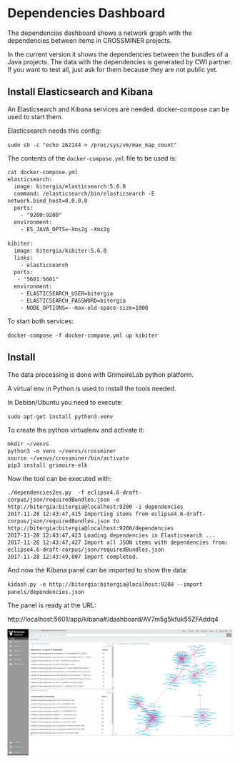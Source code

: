 # Dependencies Dashboard

The dependencias dashboard shows a network graph with the dependencies between
items in CROSSMINER projects.

In the current version it shows the dependencies between the bundles of a Java
projects. The data with the dependencies is generated by CWI partner. If you want to test all, just ask for them because they are not public yet.

## Install Elasticsearch and Kibana

An Elasticsearch and Kibana services are needed. docker-compose can be used to start them.

Elasticsearch needs this config:

`sudo sh -c "echo 262144 > /proc/sys/vm/max_map_count"`

The contents of the `docker-compose.yml` file to be used is:

```
cat docker-compose.yml
elasticsearch:
  image: bitergia/elasticsearch:5.6.0
  command: /elasticsearch/bin/elasticsearch -E network.bind_host=0.0.0.0
  ports:
    - "9200:9200"
  environment:
    - ES_JAVA_OPTS=-Xms2g -Xmx2g

kibiter:
  image: bitergia/kibiter:5.6.0
  links:
    - elasticsearch
  ports:
   - "5601:5601"
  environment:
    - ELASTICSEARCH_USER=bitergia
    - ELASTICSEARCH_PASSWORD=bitergia
    - NODE_OPTIONS=--max-old-space-size=1000
```

To start both services:

`docker-compose -f docker-compose.yml up kibiter`


## Install

The data processing is done with GrimoireLab python platform.

A virtual env in Python is used to install the tools needed.

In Debian/Ubuntu you need to execute:

`sudo apt-get install python3-venv`

To create the python virtualenv and activate it:

```
mkdir ~/venvs
python3 -m venv ~/venvs/crossminer
source ~/venvs/crossminer/bin/activate
pip3 install grimoire-elk
```



Now the tool can be executed with:

```
./dependencies2es.py  -f eclipse4.6-draft-corpus/json/requiredBundles.json -e http://bitergia:bitergia@localhost:9200 -i dependencies
2017-11-28 12:43:47,415 Importing items from eclipse4.6-draft-corpus/json/requiredBundles.json to http://bitergia:bitergia@localhost:9200/dependencies
2017-11-28 12:43:47,423 Loading dependencies in Elasticsearch ...
2017-11-28 12:43:47,427 Import all JSON items with dependencies from: eclipse4.6-draft-corpus/json/requiredBundles.json
2017-11-28 12:43:49,807 Import completed.
```

And now the Kibana panel can be imported to show the data:

`kidash.py -e http://bitergia:bitergia@localhost:9200 --import panels/dependencies.json`

The panel is ready at the URL:

http://localhost:5601/app/kibana#/dashboard/AV7m5g5kfuk55ZFAddq4

![](screenshot.png?raw=true)
